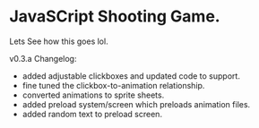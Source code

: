 # JavaSCript Shooting Game.
Lets See how this goes lol.

v0.3.a Changelog:
- added adjustable clickboxes and updated code to support.
- fine tuned the clickbox-to-animation relationship.
- converted animations to sprite sheets.
- added preload system/screen which preloads animation files.
- added random text to preload screen.